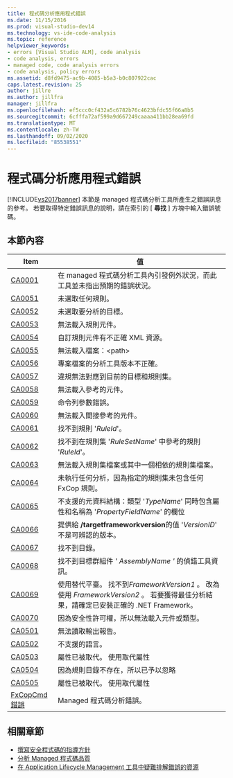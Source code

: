 ```yaml
---
title: 程式碼分析應用程式錯誤
ms.date: 11/15/2016
ms.prod: visual-studio-dev14
ms.technology: vs-ide-code-analysis
ms.topic: reference
helpviewer_keywords:
- errors [Visual Studio ALM], code analysis
- code analysis, errors
- managed code, code analysis errors
- code analysis, policy errors
ms.assetid: d8fd9475-ac9b-4085-b5a3-b0c807922cac
caps.latest.revision: 25
author: jillre
ms.author: jillfra
manager: jillfra
ms.openlocfilehash: ef5ccc0cf432a5c6782b76c4623bfdc55f66a8b5
ms.sourcegitcommit: 6cfffa72af599a9d667249caaaa411bb28ea69fd
ms.translationtype: MT
ms.contentlocale: zh-TW
ms.lasthandoff: 09/02/2020
ms.locfileid: "85538551"
---
```

# <a name="code-analysis-application-errors"></a>程式碼分析應用程式錯誤
[!INCLUDE[vs2017banner](../includes/vs2017banner.md)]
本節是 managed 程式碼分析工具所產生之錯誤訊息的參考。 若要取得特定錯誤訊息的說明，請在索引的 [ **尋找** ] 方塊中輸入錯誤號碼。

## <a name="in-this-section"></a>本節內容

|Item|值|
|-|-|
|[CA0001](ca0001.md)|在 managed 程式碼分析工具內引發例外狀況，而此工具並未指出預期的錯誤狀況。|
|[CA0051](ca0051.md)|未選取任何規則。|
|[CA0052](ca0052.md)|未選取要分析的目標。|
|[CA0053](ca0053.md)|無法載入規則元件。|
|[CA0054](ca0054.md)|自訂規則元件有不正確 XML 資源。|
|[CA0055](ca0055.md)|無法載入檔案：\<path>|
|[CA0056](ca0056.md)|專案檔案的分析工具版本不正確。|
|[CA0057](ca0057.md)|違規無法對應到目前的目標和規則集。|
|[CA0058](ca0058.md)|無法載入參考的元件。|
|[CA0059](ca0059.md)|命令列參數錯誤。|
|[CA0060](ca0060.md)|無法載入間接參考的元件。|
|[CA0061](ca0061.md)|找不到規則 '*RuleId*'。|
|[CA0062](ca0062.md)|找不到在規則集 '*RuleSetName*' 中參考的規則 '*RuleId*'。|
|[CA0063](ca0063.md)|無法載入規則集檔案或其中一個相依的規則集檔案。|
|[CA0064](ca0064.md)|未執行任何分析，因為指定的規則集未包含任何 FxCop 規則。|
|[CA0065](ca0065.md)|不支援的元資料結構：類型 '*TypeName*' 同時包含屬性和名稱為 '*PropertyFieldName*' 的欄位|
|[CA0066](ca0066.md)|提供給 **/targetframeworkversion**的值 '*VersionID*' 不是可辨認的版本。|
|[CA0067](ca0067.md)|找不到目錄。|
|[CA0068](ca0068.md)|找不到目標群組件 *' AssemblyName '* 的偵錯工具資訊。|
|[CA0069](ca0069.md)|使用替代平臺。 找不到*FrameworkVersion1* 。 改為使用 *FrameworkVersion2* 。 若要獲得最佳分析結果，請確定已安裝正確的 .NET Framework。|
|[CA0070](ca0070.md)|因為安全性許可權，所以無法載入元件或類型。|
|[CA0501](ca0501.md)|無法讀取輸出報告。|
|[CA0502](ca0502.md)|不支援的語言。|
|[CA0503](ca0503.md)|屬性已被取代。 使用取代屬性|
|[CA0504](ca0504.md)|因為規則目錄不存在，所以已予以忽略|
|[CA0505](ca0505.md)|屬性已被取代。 使用取代屬性|
|[FxCopCmd 錯誤](fxcopcmd-errors.md)|Managed 程式碼分析錯誤。|

## <a name="related-sections"></a>相關章節

- [撰寫安全程式碼的指導方針](https://msdn.microsoft.com/9892fd19-45cd-44b6-9fa8-10f1b5cb6ea4)
- [分析 Managed 程式碼品質](../code-quality/analyzing-managed-code-quality-by-using-code-analysis.md)
- [在 Application Lifecycle Management 工具中疑難排解錯誤的資源](https://msdn.microsoft.com/library/76ca8f76-1e2d-4b55-89e2-bd59e4abe74c)